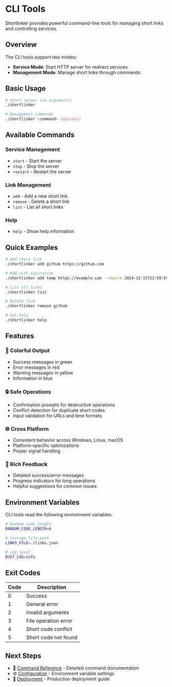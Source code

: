 # CLI Tools

Shortlinker provides powerful command-line tools for managing short links and controlling services.

## Overview

The CLI tools support two modes:
- **Service Mode**: Start HTTP server for redirect services
- **Management Mode**: Manage short links through commands

## Basic Usage

```bash
# Start server (no arguments)
./shortlinker

# Management commands
./shortlinker <command> [options]
```

## Available Commands

### Service Management
- `start` - Start the server
- `stop` - Stop the server  
- `restart` - Restart the server

### Link Management
- `add` - Add a new short link
- `remove` - Delete a short link
- `list` - List all short links

### Help
- `help` - Show help information

## Quick Examples

```bash
# Add short link
./shortlinker add github https://github.com

# Add with expiration
./shortlinker add temp https://example.com --expire 2024-12-31T23:59:59Z

# List all links
./shortlinker list

# Delete link
./shortlinker remove github

# Get help
./shortlinker help
```

## Features

### 🎨 Colorful Output
- Success messages in green
- Error messages in red
- Warning messages in yellow
- Information in blue

### 🔒 Safe Operations
- Confirmation prompts for destructive operations
- Conflict detection for duplicate short codes
- Input validation for URLs and time formats

### 🌐 Cross Platform
- Consistent behavior across Windows, Linux, macOS
- Platform-specific optimizations
- Proper signal handling

### 📝 Rich Feedback
- Detailed success/error messages
- Progress indicators for long operations
- Helpful suggestions for common issues

## Environment Variables

CLI tools read the following environment variables:

```bash
# Random code length
RANDOM_CODE_LENGTH=6

# Storage file path
LINKS_FILE=./links.json

# Log level
RUST_LOG=info
```

## Exit Codes

| Code | Description |
|------|-------------|
| 0 | Success |
| 1 | General error |
| 2 | Invalid arguments |
| 3 | File operation error |
| 4 | Short code conflict |
| 5 | Short code not found |

## Next Steps

- 📖 [Command Reference](/en/cli/commands) - Detailed command documentation
- ⚙️ [Configuration](/en/config/) - Environment variable settings
- 🚀 [Deployment](/en/deployment/) - Production deployment guide
